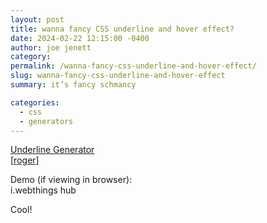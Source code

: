 ```yaml
---
layout: post
title: wanna fancy CSS underline and hover effect?
date: 2024-02-22 12:15:00 -0400
author: joe jenett
category: 
permalink: /wanna-fancy-css-underline-and-hover-effect/
slug: wanna-fancy-css-underline-and-hover-effect
summary: it’s fancy schmancy

categories:
  - css
  - generators
---
```

<a title="Underline Generator" href="https://underline-generator.netlify.app/">Underline Generator</a><br>[<a href="https://pinboard.in/u:roger">roger</a>]

Demo (if viewing in browser):  
<span class="fancy-underline">i.webthings hub</span>

Cool!

<a style="display:none;" href="https://brid.gy/publish/mastodon"><small>(cross-posted to mastodon)</small></a>